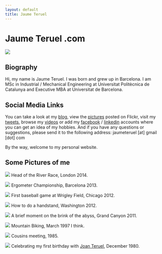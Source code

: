 ```yaml
---
layout: default
title: Jaume Teruel
---
```

# Jaume Teruel .com

![][1]

## Biography

Hi, my name is Jaume Teruel. I was born and grew up in Barcelona. I am MSc in Industrial / Mechanical Engineering at Universitat Politècnica de Catalunya and Executive MBA at Universitat de Barcelona.

## Social Media Links

You can take a look at my [blog][2], view the [pictures][3] posted on Flickr, visit my [tweets][4], browse my [videos][5] or add my [facebook][6] / [linkedin][7] accounts where you can get an idea of my hobbies. And if you have any questions or suggestions, please send it to the following address: jaumeteruel [at] gmail [dot] com

By the way, welcome to my personal website.

## Some Pictures of me

![][8]
Head of the River Race, London 2014.

![][15]
Ergometer Championship, Barcelona 2013.

![][9]
First baseball game at Wrigley Field, Chicago 2012.

![][16]
How to do a handstand, Washington 2012.

![][10]
A brief moment on the brink of the abyss, Grand Canyon 2011.

![][11]
Mountain Biking, March 1997 I think.

![][17]
Cousins meeting, 1985.

![][12]
Celebrating my first birthday with [Joan Teruel][13], December 1980.


   [1]: /images/me_big.png
   [2]: http://www.lerion.com
   [3]: http://www.flickr.com/photos/lerion
   [4]: http://twitter.com/jaumeteruel
   [5]: http://www.vimeo.com/lerion/videos
   [6]: http://www.facebook.com/jaume.teruel
   [7]: http://es.linkedin.com/in/jaumeteruel
   [8]: https://farm4.staticflickr.com/3694/13887135686_3141d3d1cd_c.jpg
   [9]: https://farm9.staticflickr.com/8475/8078266107_fd8be79e4f_c.jpg
   [10]: https://farm7.staticflickr.com/6062/6087256898_6961082fe8_b.jpg
   [11]: https://farm8.staticflickr.com/7208/13889188038_1a39e15c9a_c.jpg
   [12]: https://farm6.staticflickr.com/5331/14021790985_b8667f40c7_c.jpg
   [13]: http://www.joanteruel.com
   [14]: http://creativecommons.org/licenses/by-nc-sa/3.0/
   [15]: https://farm3.staticflickr.com/2908/14401273620_fe93721708_c.jpg
   [16]: https://farm9.staticflickr.com/8180/8057394807_12f61e28e7_c.jpg
   [17]: https://farm9.staticflickr.com/8598/16204302242_fb674cfc93_c.jpg

